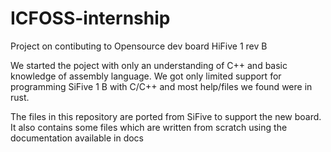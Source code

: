 # ICFOSS-internship
Project on contibuting to Opensource dev board HiFive 1 rev B


We started the poject with only an understanding of C++ and basic knowledge of assembly language.
We got only limited support for programming SiFive 1 B with C/C++ and most help/files we found were in rust.

The files in this repository are ported from SiFive to support the new board. It also contains some files which are written from scratch using the documentation available in docs

